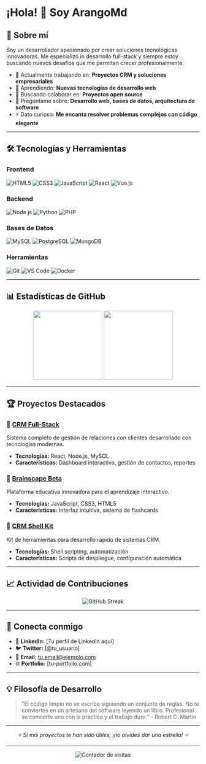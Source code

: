 # ¡Hola! 👋 Soy ArangoMd

## 🚀 Sobre mí

Soy un desarrollador apasionado por crear soluciones tecnológicas innovadoras. Me especializo in desarrollo full-stack y siempre estoy buscando nuevos desafíos que me permitan crecer profesionalmente.

- 🔭 Actualmente trabajando en: **Proyectos CRM y soluciones empresariales**
- 🌱 Aprendiendo: **Nuevas tecnologías de desarrollo web**
- 👯 Buscando colaborar en: **Proyectos open source**
- 💬 Pregúntame sobre: **Desarrollo web, bases de datos, arquitectura de software**
- ⚡ Dato curioso: **Me encanta resolver problemas complejos con código elegante**

---

## 🛠️ Tecnologías y Herramientas

### Frontend
![HTML5](https://img.shields.io/badge/-HTML5-E34F26?style=flat-square&logo=html5&logoColor=white)
![CSS3](https://img.shields.io/badge/-CSS3-1572B6?style=flat-square&logo=css3&logoColor=white)
![JavaScript](https://img.shields.io/badge/-JavaScript-F7DF1E?style=flat-square&logo=javascript&logoColor=black)
![React](https://img.shields.io/badge/-React-61DAFB?style=flat-square&logo=react&logoColor=black)
![Vue.js](https://img.shields.io/badge/-Vue.js-4FC08D?style=flat-square&logo=vue.js&logoColor=white)

### Backend
![Node.js](https://img.shields.io/badge/-Node.js-339933?style=flat-square&logo=node.js&logoColor=white)
![Python](https://img.shields.io/badge/-Python-3776AB?style=flat-square&logo=python&logoColor=white)
![PHP](https://img.shields.io/badge/-PHP-777BB4?style=flat-square&logo=php&logoColor=white)

### Bases de Datos
![MySQL](https://img.shields.io/badge/-MySQL-4479A1?style=flat-square&logo=mysql&logoColor=white)
![PostgreSQL](https://img.shields.io/badge/-PostgreSQL-336791?style=flat-square&logo=postgresql&logoColor=white)
![MongoDB](https://img.shields.io/badge/-MongoDB-47A248?style=flat-square&logo=mongodb&logoColor=white)

### Herramientas
![Git](https://img.shields.io/badge/-Git-F05032?style=flat-square&logo=git&logoColor=white)
![VS Code](https://img.shields.io/badge/-VS%20Code-007ACC?style=flat-square&logo=visual-studio-code&logoColor=white)
![Docker](https://img.shields.io/badge/-Docker-2496ED?style=flat-square&logo=docker&logoColor=white)

---

## 📊 Estadísticas de GitHub

<div align="center">
  <img height="180em" src="https://github-readme-stats.vercel.app/api?username=ArangoMd&show_icons=true&theme=dark&include_all_commits=true&count_private=true"/>
  <img height="180em" src="https://github-readme-stats.vercel.app/api/top-langs/?username=ArangoMd&layout=compact&langs_count=7&theme=dark"/>
</div>

---

## 🏆 Proyectos Destacados

### 🔗 [CRM Full-Stack](https://github.com/ArangoMd/crm-fullstack)
Sistema completo de gestión de relaciones con clientes desarrollado con tecnologías modernas.
- **Tecnologías:** React, Node.js, MySQL
- **Características:** Dashboard interactivo, gestión de contactos, reportes

### 🔗 [Brainscape Beta](https://github.com/ArangoMd/brainscape-beta)
Plataforma educativa innovadora para el aprendizaje interactivo.
- **Tecnologías:** JavaScript, CSS3, HTML5
- **Características:** Interfaz intuitiva, sistema de flashcards

### 🔗 [CRM Shell Kit](https://github.com/ArangoMd/crm-shellkit)
Kit de herramientas para desarrollo rápido de sistemas CRM.
- **Tecnologías:** Shell scripting, automatización
- **Características:** Scripts de despliegue, configuración automática

---

## 📈 Actividad de Contribuciones

<div align="center">
  <img src="https://github-readme-streak-stats.herokuapp.com/?user=ArangoMd&theme=dark" alt="GitHub Streak" />
</div>

---

## 🤝 Conecta conmigo

- 💼 **LinkedIn:** [Tu perfil de LinkedIn aquí]
- 🐦 **Twitter:** [@tu_usuario]
- 📧 **Email:** tu.email@ejemplo.com
- 🌐 **Portfolio:** [tu-portfolio.com]

---

## 💡 Filosofía de Desarrollo

> "El código limpio no se escribe siguiendo un conjunto de reglas. No te conviertes en un artesano del software leyendo un libro. Profesional se convierte uno con la práctica y el trabajo duro." - Robert C. Martin

---

<div align="center">
  <i>⭐️ Si mis proyectos te han sido útiles, ¡no olvides dar una estrella! ⭐️</i>
</div>

---

<div align="center">
  <img src="https://komarev.com/ghpvc/?username=ArangoMd&label=Visitas%20al%20perfil&color=0e75b6&style=flat" alt="Contador de visitas" />
</div>
